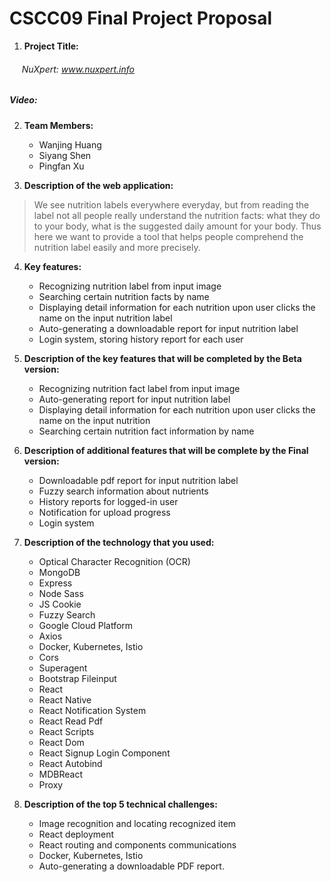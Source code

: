# CSCC09 Final Project Proposal

1. __Project Title:__
###### &nbsp;&nbsp;&nbsp;&nbsp;&nbsp;NuXpert: www.nuxpert.info
##### Video:  


2. __Team Members:__
   * Wanjing Huang
   * Siyang Shen
   * Pingfan Xu

3. __Description of the web application:__
>We see nutrition labels everywhere everyday, but from reading the label not all people really understand the nutrition facts: what they do to your body, what is the suggested daily amount for your body. Thus here we want to provide a tool that helps people comprehend the nutrition label easily and more precisely.

4. __Key features:__
    * Recognizing nutrition label from input image
    * Searching certain nutrition facts by name
    * Displaying detail information for each nutrition upon user clicks the name on the input nutrition label
    * Auto-generating a downloadable report for input nutrition label 
    * Login system, storing history report for each user

5. __Description of the key features that will be completed by the Beta version:__
    * Recognizing nutrition fact label from input image
    * Auto-generating report for input nutrition label 
    * Displaying detail information for each nutrition upon user clicks the name on the input nutrition 
    * Searching certain nutrition fact information by name

6. __Description of additional features that will be complete by the Final version:__
    * Downloadable pdf report for input nutrition label 
    * Fuzzy search information about nutrients
    * History reports for logged-in user
    * Notification for upload progress
    * Login system

7. __Description of the technology that you used:__
    * Optical Character Recognition (OCR)
    * MongoDB
    * Express
    * Node Sass
    * JS Cookie
    * Fuzzy Search
    * Google Cloud Platform 
    * Axios 
    * Docker, Kubernetes, Istio
    * Cors
    * Superagent
    * Bootstrap Fileinput
    * React
    * React Native
    * React Notification System
    * React Read Pdf
    * React Scripts
    * React Dom
    * React Signup Login Component
    * React Autobind
    * MDBReact
    * Proxy
    


8. __Description of the top 5 technical challenges:__
    * Image recognition and locating recognized item
    * React deployment
    * React routing and components communications
    * Docker, Kubernetes, Istio
    * Auto-generating a downloadable PDF report.




